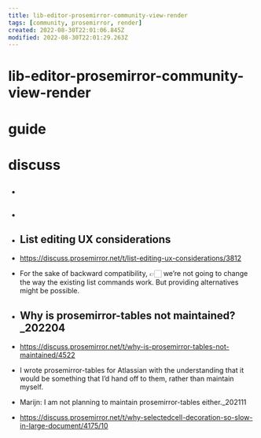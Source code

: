 ```yaml
---
title: lib-editor-prosemirror-community-view-render
tags: [community, prosemirror, render]
created: 2022-08-30T22:01:06.845Z
modified: 2022-08-30T22:01:29.263Z
---
```


# lib-editor-prosemirror-community-view-render

# guide

# discuss
- ## 

- ## 

- ## List editing UX considerations
- https://discuss.prosemirror.net/t/list-editing-ux-considerations/3812
- For the sake of backward compatibility, 👉🏻 we’re not going to change the way the existing list commands work. But providing alternatives might be possible.

- ## Why is prosemirror-tables not maintained?_202204
- https://discuss.prosemirror.net/t/why-is-prosemirror-tables-not-maintained/4522
- I wrote prosemirror-tables for Atlassian with the understanding that it would be something that I’d hand off to them, rather than maintain myself.

- Marijn: I am not planning to maintain prosemirror-tables either._202111
- https://discuss.prosemirror.net/t/why-selectedcell-decoration-so-slow-in-large-document/4175/10
